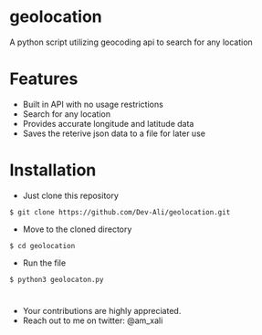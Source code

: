# geolocation
A python script utilizing geocoding api to search for any location

# Features

- Built in API with no usage restrictions 
- Search for any location
- Provides accurate longitude and latitude data
- Saves the reterive json data to a file for later use

# Installation

- Just clone this repository
```
$ git clone https://github.com/Dev-Ali/geolocation.git
```
- Move to the cloned directory
```
$ cd geolocation
```
- Run the file 
```
$ python3 geolocaton.py
```

#

- Your contributions are highly appreciated. 
- Reach out to me on twitter: @am_xali
